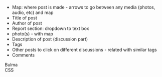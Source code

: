 - Map: where post is made \- arrows to go between any media (photos, audio, etc) and map  
- Title of post  
- Author of post  
- Report section: dropdown to text box   
- photo(s) \- with map  
- Description of post (discussion part)  
- Tags  
- Other posts to click on different discussions \- related with similar tags  
- Comments 

Bulma  
CSS

